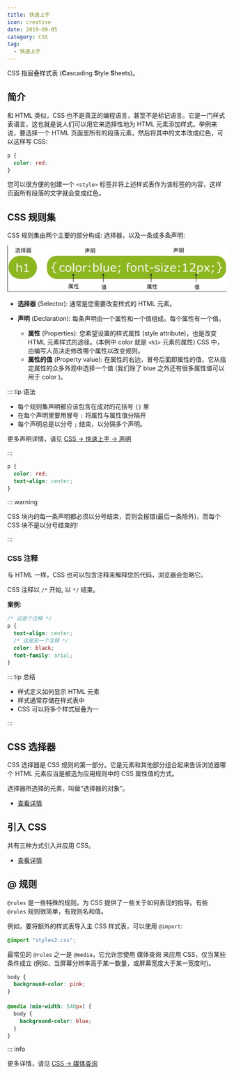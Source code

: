 ```yaml
---
title: 快速上手
icon: creative
date: 2019-09-05
category: CSS
tag:
  - 快速上手
---
```


CSS 指层叠样式表 (**C**ascading **S**tyle **S**heets)。

<!-- more -->

## 简介

和 HTML 类似，CSS 也不是真正的编程语言，甚至不是标记语言。它是一门样式表语言，这也就是说人们可以用它来选择性地为 HTML 元素添加样式。举例来说，要选择一个 HTML 页面里所有的段落元素，然后将其中的文本改成红色，可以这样写 CSS:

```css
p {
  color: red;
}
```

您可以很方便的创建一个 `<style>` 标签并将上述样式表作为该标签的内容，这样页面所有段落的文字就会变成红色。

## CSS 规则集

CSS 规则集由两个主要的部分构成: 选择器，以及一条或多条声明:

![CSS 规则图示](/assets/code/website/css/guide/css-rule.jpg)

- **选择器** (Selector): 通常是您需要改变样式的 HTML 元素。

- **声明** (Declaration): 每条声明由一个属性和一个值组成。每个属性有一个值。

  - **属性** (Properties): 您希望设置的样式属性 (style attribute)，也是改变 HTML 元素样式的途径。(本例中 color 就是 `<h1>` 元素的属性) CSS 中，由编写人员决定修改哪个属性以改变规则。
  - **属性的值** (Property value): 在属性的右边，冒号后面即属性的值，它从指定属性的众多外观中选择一个值 (我们除了 blue 之外还有很多属性值可以用于 color )。

::: tip 语法

- 每个规则集声明都应该包含在成对的花括号 `{}` 里
- 在每个声明里要用冒号 `:` 将属性与属性值分隔开
- 每个声明总是以分号 `;` 结束，以分隔多个声明。

更多声明详情，请见 [CSS → 快速上手 → 声明](declaration.md)

:::

```css
p {
  color: red;
  text-align: center;
}
```

::: warning

CSS 块内的每一条声明都必须以分号结束，否则会报错(最后一条除外)，而每个 CSS 块不是以分号结束的!

:::

### CSS 注释

与 HTML 一样，CSS 也可以包含注释来解释您的代码，浏览器会忽略它。

CSS 注释以 `/*` 开始, 以 `*/` 结束。

**案例**:

```css
/* 这是个注释 */
p {
  text-align: center;
  /* 这是另一个注释 */
  color: black;
  font-family: arial;
}
```

::: tip 总结

- 样式定义如何显示 HTML 元素
- 样式通常存储在样式表中
- CSS 可以将多个样式层叠为一

:::

## CSS 选择器

CSS 选择器是 CSS 规则的第一部分。它是元素和其他部分组合起来告诉浏览器哪个 HTML 元素应当是被选为应用规则中的 CSS 属性值的方式。

选择器所选择的元素，叫做“选择器的对象”。

- [查看详情](selector.md)

## 引入 CSS

共有三种方式引入并应用 CSS。

- [查看详情](import.md)

## @ 规则

`@rules` 是一些特殊的规则，为 CSS 提供了一些关于如何表现的指导。有些 `@rules` 规则很简单，有规则名和值。

例如，要将额外的样式表导入主 CSS 样式表，可以使用 `@import`:

```css
@import "styles2.css";
```

最常见的 `@rules` 之一是 `@media`，它允许您使用 媒体查询 来应用 CSS，仅当某些条件成立 (例如，当屏幕分辨率高于某一数量，或屏幕宽度大于某一宽度时)。

```css
body {
  background-color: pink;
}

@media (min-width: 540px) {
  body {
    background-color: blue;
  }
}
```

::: info

更多详情，请见 [CSS → 媒体查询](../intro/media.md)
